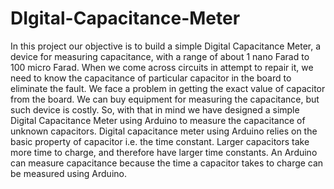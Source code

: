 # DIgital-Capacitance-Meter
In this project our objective is to build a simple Digital Capacitance Meter, a device for measuring capacitance, with a range of about 1 nano Farad to 100 micro Farad. When we come across circuits in attempt to repair it, we need to know the capacitance of particular capacitor in the board to eliminate the fault. We face a problem in getting the exact value of capacitor from the board. We can buy equipment for measuring the capacitance, but such device is costly. So, with that in mind we have designed a simple Digital Capacitance Meter using Arduino to measure the capacitance of unknown capacitors. Digital capacitance meter using Arduino relies on the basic property of capacitor i.e. the time constant. Larger capacitors take more time to charge, and therefore have larger time constants. An Arduino can measure capacitance because the time a capacitor takes to charge can be measured using Arduino.
